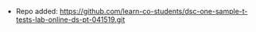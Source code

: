 
- Repo added: https://github.com/learn-co-students/dsc-one-sample-t-tests-lab-online-ds-pt-041519.git
